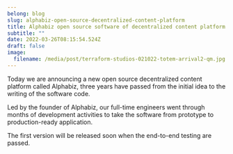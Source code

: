 ```yaml
---
belong: blog
slug: alphabiz-open-source-decentralized-content-platform
title: Alphabiz open source software of decentralized content platform
subtitle: ""
date: 2022-03-26T08:15:54.524Z
draft: false
image:
  filename: /media/post/terraform-studios-021022-totem-arrival2-qm.jpg
---
```

Today we are announcing a new open source decentralized content platform called Alphabiz, three years have passed from the initial idea to the writing of the software code.

Led by the founder of Alphabiz, our full-time engineers went through months of development activities to take the software from prototype to production-ready application.

The first version will be released soon when the end-to-end testing are passed.